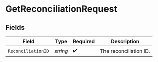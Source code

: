 # GetReconciliationRequest


## Fields

| Field                  | Type                   | Required               | Description            |
| ---------------------- | ---------------------- | ---------------------- | ---------------------- |
| `ReconciliationID`     | *string*               | :heavy_check_mark:     | The reconciliation ID. |
